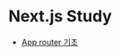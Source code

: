# Next.js Study

- [App router 기초](https://github.com/mkk00/next-js-new-study/tree/main/next-first-app)